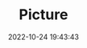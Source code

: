 ---
weight: 1
images:
- /images/edited/140.jpeg
title: Picture
date: 2022-10-24 19:43:43
tags: [luminarneo,work,ILCE-7M3,34.0,person]
---